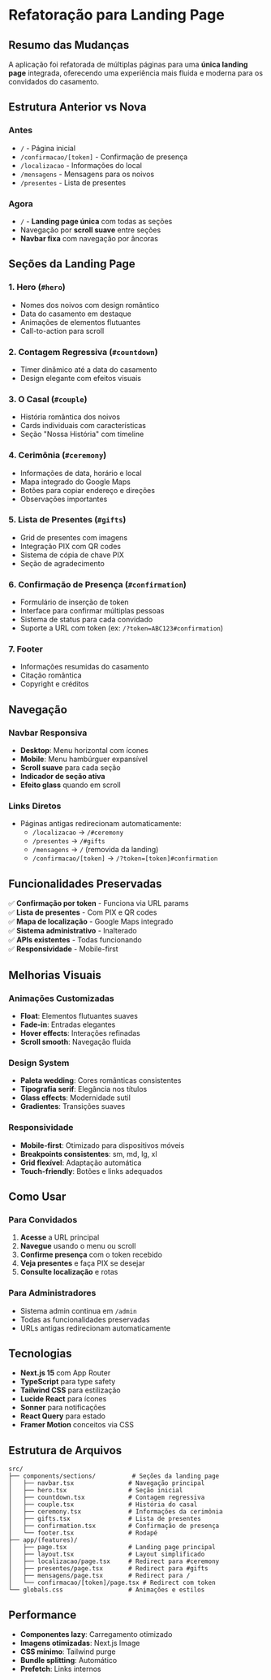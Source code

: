 # Refatoração para Landing Page

## Resumo das Mudanças

A aplicação foi refatorada de múltiplas páginas para uma **única landing page** integrada, oferecendo uma experiência mais fluida e moderna para os convidados do casamento.

## Estrutura Anterior vs Nova

### Antes

- `/` - Página inicial
- `/confirmacao/[token]` - Confirmação de presença
- `/localizacao` - Informações do local
- `/mensagens` - Mensagens para os noivos
- `/presentes` - Lista de presentes

### Agora

- `/` - **Landing page única** com todas as seções
- Navegação por **scroll suave** entre seções
- **Navbar fixa** com navegação por âncoras

## Seções da Landing Page

### 1. **Hero** (`#hero`)

- Nomes dos noivos com design romântico
- Data do casamento em destaque
- Animações de elementos flutuantes
- Call-to-action para scroll

### 2. **Contagem Regressiva** (`#countdown`)

- Timer dinâmico até a data do casamento
- Design elegante com efeitos visuais

### 3. **O Casal** (`#couple`)

- História romântica dos noivos
- Cards individuais com características
- Seção "Nossa História" com timeline

### 4. **Cerimônia** (`#ceremony`)

- Informações de data, horário e local
- Mapa integrado do Google Maps
- Botões para copiar endereço e direções
- Observações importantes

### 5. **Lista de Presentes** (`#gifts`)

- Grid de presentes com imagens
- Integração PIX com QR codes
- Sistema de cópia de chave PIX
- Seção de agradecimento

### 6. **Confirmação de Presença** (`#confirmation`)

- Formulário de inserção de token
- Interface para confirmar múltiplas pessoas
- Sistema de status para cada convidado
- Suporte a URL com token (ex: `/?token=ABC123#confirmation`)

### 7. **Footer**

- Informações resumidas do casamento
- Citação romântica
- Copyright e créditos

## Navegação

### Navbar Responsiva

- **Desktop**: Menu horizontal com ícones
- **Mobile**: Menu hambúrguer expansível
- **Scroll suave** para cada seção
- **Indicador de seção ativa**
- **Efeito glass** quando em scroll

### Links Diretos

- Páginas antigas redirecionam automaticamente:
  - `/localizacao` → `/#ceremony`
  - `/presentes` → `/#gifts`
  - `/mensagens` → `/` (removida da landing)
  - `/confirmacao/[token]` → `/?token=[token]#confirmation`

## Funcionalidades Preservadas

✅ **Confirmação por token** - Funciona via URL params  
✅ **Lista de presentes** - Com PIX e QR codes  
✅ **Mapa de localização** - Google Maps integrado  
✅ **Sistema administrativo** - Inalterado  
✅ **APIs existentes** - Todas funcionando  
✅ **Responsividade** - Mobile-first

## Melhorias Visuais

### Animações Customizadas

- **Float**: Elementos flutuantes suaves
- **Fade-in**: Entradas elegantes
- **Hover effects**: Interações refinadas
- **Scroll smooth**: Navegação fluida

### Design System

- **Paleta wedding**: Cores românticas consistentes
- **Tipografia serif**: Elegância nos títulos
- **Glass effects**: Modernidade sutil
- **Gradientes**: Transições suaves

### Responsividade

- **Mobile-first**: Otimizado para dispositivos móveis
- **Breakpoints consistentes**: sm, md, lg, xl
- **Grid flexível**: Adaptação automática
- **Touch-friendly**: Botões e links adequados

## Como Usar

### Para Convidados

1. **Acesse** a URL principal
2. **Navegue** usando o menu ou scroll
3. **Confirme presença** com o token recebido
4. **Veja presentes** e faça PIX se desejar
5. **Consulte localização** e rotas

### Para Administradores

- Sistema admin continua em `/admin`
- Todas as funcionalidades preservadas
- URLs antigas redirecionam automaticamente

## Tecnologias

- **Next.js 15** com App Router
- **TypeScript** para type safety
- **Tailwind CSS** para estilização
- **Lucide React** para ícones
- **Sonner** para notificações
- **React Query** para estado
- **Framer Motion** conceitos via CSS

## Estrutura de Arquivos

```
src/
├── components/sections/          # Seções da landing page
│   ├── navbar.tsx               # Navegação principal
│   ├── hero.tsx                 # Seção inicial
│   ├── countdown.tsx            # Contagem regressiva
│   ├── couple.tsx               # História do casal
│   ├── ceremony.tsx             # Informações da cerimônia
│   ├── gifts.tsx                # Lista de presentes
│   ├── confirmation.tsx         # Confirmação de presença
│   └── footer.tsx               # Rodapé
├── app/(features)/
│   ├── page.tsx                 # Landing page principal
│   ├── layout.tsx               # Layout simplificado
│   ├── localizacao/page.tsx     # Redirect para #ceremony
│   ├── presentes/page.tsx       # Redirect para #gifts
│   ├── mensagens/page.tsx       # Redirect para /
│   └── confirmacao/[token]/page.tsx # Redirect com token
└── globals.css                  # Animações e estilos
```

## Performance

- **Componentes lazy**: Carregamento otimizado
- **Imagens otimizadas**: Next.js Image
- **CSS mínimo**: Tailwind purge
- **Bundle splitting**: Automático
- **Prefetch**: Links internos
